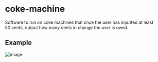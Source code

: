 # coke-machine
Software to run on coke machines that once the user has inputted at least 50 cents, output how many cents in change the user is owed.

## Example
![image](https://github.com/Aeziren/coke-machine/assets/123553708/dc0c387c-83bd-447c-af34-4d98f2fb930d)

